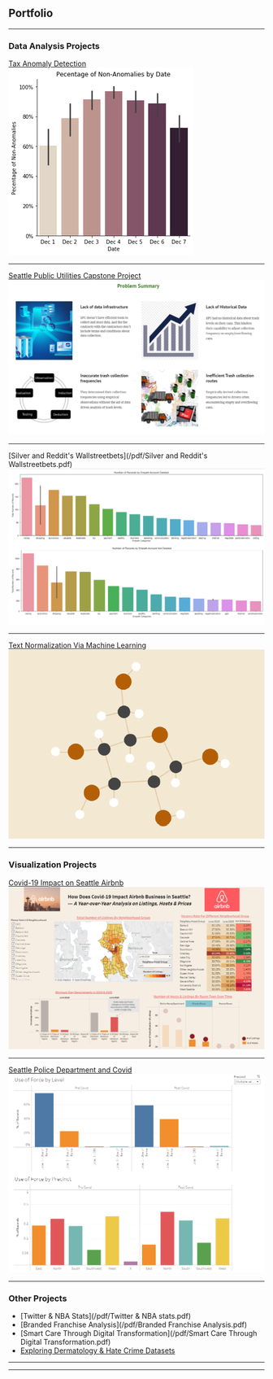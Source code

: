 ## Portfolio

---

### Data Analysis Projects

[Tax Anomaly Detection](https://app.zepl.com/viewer/notebooks/bm90ZTovL2picmVpZ2VyQHlhaG9vLmNvbS8zYWI0MjExMmI4Yjc0MWM3YWIyNjA3NGY5OGEwOTdiYi9ub3RlLmpzb24)
<img src="images/tax_analyst_picture.png?raw=true"/>

---
[Seattle Public Utilities Capstone Project](https://sites.google.com/view/data-driven-waste-management/home?authuser=0)
<img src="images/capstone.png?raw=true"/>

---
[Silver and Reddit's Wallstreetbets](/pdf/Silver and Reddit's Wallstreetbets.pdf)
<img src="images/reddit.png?raw=true"/>

---
[Text Normalization Via Machine Learning](/pdf/Text_Normalization_Final_Report.pdf)
<img src="images/text_normalization.png?raw=true"/>

---
### Visualization Projects

[Covid-19 Impact on Seattle Airbnb](https://public.tableau.com/profile/josh.breiger#!/vizhome/562AirbnbProjectFinal_16185051577450/DashboardDraft)
<img src="images/airbnb.png?raw=true"/>

---
[Seattle Police Department and Covid](https://public.tableau.com/profile/josh.breiger#!/vizhome/CovidandSeattlePoliceData/FinalStory)
<img src="images/spd.png?raw=true"/>

---

### Other Projects

- [Twitter & NBA Stats](/pdf/Twitter & NBA stats.pdf)
- [Branded Franchise Analysis](/pdf/Branded Franchise Analysis.pdf)
- [Smart Care Through Digital Transformation](/pdf/Smart Care Through Digital Transformation.pdf)
- [Exploring Dermatology & Hate Crime Datasets](/pdf/derm_hatecrime.pdf)

---




---

<!-- Remove above link if you don't want to attibute -->
